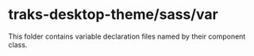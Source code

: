 # traks-desktop-theme/sass/var

This folder contains variable declaration files named by their component class.
